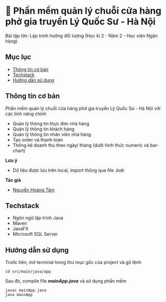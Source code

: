 # 🍜 Phần mềm quản lý chuỗi cửa hàng phở gia truyền Lý Quốc Sư - Hà Nội
Bài tập lớn: Lập trình hướng đối tượng (Học kì 2 - Năm 2 - Học viện Ngân hàng)

## Mục lục
* [Thông tin cơ bản](#thông-tin-cơ-bản)
* [Techstack](#techstack)
* [Hướng dẫn sử dụng](#hướng-dẫn-sử-dụng)

## Thông tin cơ bản
Phần mềm quản lý chuỗi cửa hàng phở gia truyền Lý Quốc Sư - Hà Nội với các tính năng chính
- Quản lý thông tin thực đơn nhà hàng
- Quản lý thông tin khách hàng
- Quản lý thông tin nhân viên nhà hàng
- Tạo order và thanh toán
- Thống kê doanh thu theo ngày/ tháng (dưới hình thức numeric và bar-chart)

**Lưu ý**
- Dữ liệu được lưu trên local, import thông qua file *.bak*

**Tác giả**
- [Nguyễn Hoàng Tâm](https://github.com/nghtamm2003)
	
## Techstack
- Ngôn ngữ lập trình Java
- Maven
- JavaFX
- Microsoft SQL Server
	
## Hướng dẫn sử dụng
Trước tiên, mở terminal trong thư mục gốc của project và gõ lệnh
```
cd src/main/java/app
```
Sau đó, compile file ***mainApp.java*** và sử dụng phần mềm
```
javac mainApp.java
java mainApp
```